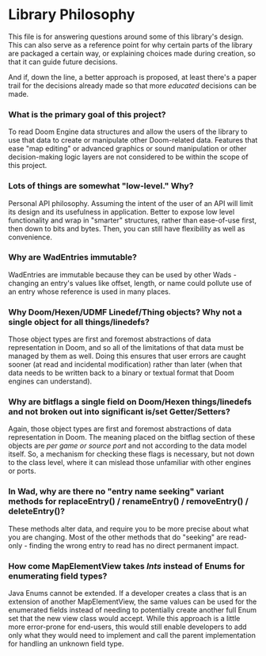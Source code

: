 # Library Philosophy

This file is for answering questions around some of this library's design. This can also
serve as a reference point for why certain parts of the library are packaged a certain
way, or explaining choices made during creation, so that it can guide future decisions.

And if, down the line, a better approach is proposed, at least there's a paper trail for
the decisions already made so that more *educated* decisions can be made.


### What is the primary goal of this project?

To read Doom Engine data structures and allow the users of the library to use that data 
to create or manipulate other Doom-related data. Features that ease "map editing" or 
advanced graphics or sound manipulation or other decision-making logic layers are not considered 
to be within the scope of this project.


### Lots of things are somewhat "low-level." Why?

Personal API philosophy. Assuming the intent of the user of an API will limit its design and
its usefulness in application. Better to expose low level functionality and wrap in "smarter"
structures, rather than ease-of-use first, then down to bits and bytes. Then, you can still have
flexibility as well as convenience. 


### Why are WadEntries immutable?

WadEntries are immutable because they can be used by other Wads - changing an entry's values
like offset, length, or name could pollute use of an entry whose reference is used in many places.


### Why Doom/Hexen/UDMF Linedef/Thing objects? Why not a single object for all things/linedefs?

Those object types are first and foremost abstractions of data representation in Doom, 
and so all of the limitations of that data must be managed by them as well. Doing this
ensures that user errors are caught sooner (at read and incidental modification) rather 
than later (when that data needs to be written back to a binary or textual format that 
Doom engines can understand).


### Why are bitflags a single field on Doom/Hexen things/linedefs and not broken out into significant is/set Getter/Setters?

Again, those object types are first and foremost abstractions of data representation in Doom.
The meaning placed on the bitflag section of these objects are *per game or source port* and not according 
to the data model itself. So, a mechanism for checking these flags is necessary, but not down to the class level,
where it can mislead those unfamiliar with other engines or ports.


### In Wad, why are there no "entry name seeking" variant methods for replaceEntry() / renameEntry() / removeEntry() / deleteEntry()? 

These methods alter data, and require you to be more precise about what you are changing. Most of
the other methods that do "seeking" are read-only - finding the wrong entry to read has no direct
permanent impact.

### How come MapElementView takes *Ints* instead of Enums for enumerating field types?

Java Enums cannot be extended. If a developer creates a class that is an extension of another MapElementView, the same
values can be used for the enumerated fields instead of needing to potentially create another full Enum set that
the new view class would accept. While this approach is a little more error-prone for end-users, this would still enable developers
to add only what they would need to implement and call the parent implementation for handling an unknown field type.
